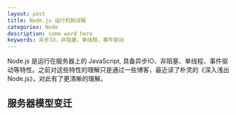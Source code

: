 ```yaml
---
layout: post
title: Node.js 运行机制详解
categories: Node
description: some word here
keywords: 异步IO，非阻塞，单线程，事件驱动
---
```


Node.js 是运行在服务器上的 JavaScript, 具备异步IO、非阻塞、单线程、事件驱动等特性。之前对这些特性的理解只是通过一些博客，最近读了朴灵的《深入浅出 Node.js》，对此有了更清晰的理解。

## 服务器模型变迁
### 

